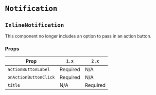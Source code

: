 # `Notification`

## `InlineNotification`

This component no longer includes an option to pass in an action button.

### Props

| Prop                  | `1.x`    | `2.x`    |
| --------------------- | -------- | -------- |
| `actionButtonLabel`   | Required | N/A      |
| `onActionButtonClick` | Required | N/A      |
| `title`               | N/A      | Required |
